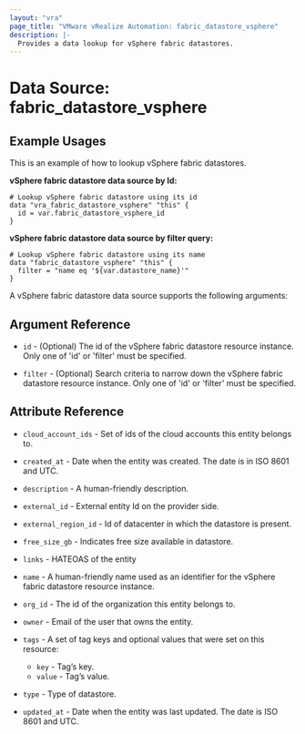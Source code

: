 ```yaml
---
layout: "vra"
page_title: "VMware vRealize Automation: fabric_datastore_vsphere"
description: |-
  Provides a data lookup for vSphere fabric datastores.
---
```


# Data Source: fabric_datastore_vsphere

## Example Usages
This is an example of how to lookup vSphere fabric datastores.

**vSphere fabric datastore data source by Id:**

```hcl
# Lookup vSphere fabric datastore using its id
data "vra_fabric_datastore_vsphere" "this" {
  id = var.fabric_datastore_vsphere_id
}
```

**vSphere fabric datastore data source by filter query:**

```hcl
# Lookup vSphere fabric datastore using its name
data "fabric_datastore_vsphere" "this" {
  filter = "name eq '${var.datastore_name}'"
}
```

A vSphere fabric datastore data source supports the following arguments:

## Argument Reference

* `id` - (Optional) The id of the vSphere fabric datastore resource instance. Only one of 'id' or 'filter' must be specified.

* `filter` - (Optional) Search criteria to narrow down the vSphere fabric datastore resource instance. Only one of 'id' or 'filter' must be specified.

## Attribute Reference

* `cloud_account_ids` - Set of ids of the cloud accounts this entity belongs to.

* `created_at` - Date when the entity was created. The date is in ISO 8601 and UTC.

* `description` - A human-friendly description.

* `external_id` - External entity Id on the provider side.

* `external_region_id` - Id of datacenter in which the datastore is present.

* `free_size_gb` - Indicates free size available in datastore.

* `links` - HATEOAS of the entity

* `name` - A human-friendly name used as an identifier for the vSphere fabric datastore resource instance.

* `org_id` - The id of the organization this entity belongs to.

* `owner` - Email of the user that owns the entity.

* `tags` -  A set of tag keys and optional values that were set on this resource:
  * `key` - Tag’s key.
  * `value` - Tag’s value.

* `type` - Type of datastore.

* `updated_at` - Date when the entity was last updated. The date is ISO 8601 and UTC.
